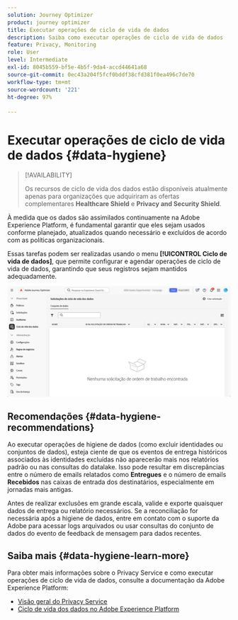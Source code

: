 ```yaml
---
solution: Journey Optimizer
product: journey optimizer
title: Executar operações de ciclo de vida de dados
description: Saiba como executar operações de ciclo de vida de dados
feature: Privacy, Monitoring
role: User
level: Intermediate
exl-id: 8045b559-bf5e-4b5f-9da4-accd44641a68
source-git-commit: 0ec43a204f5fcf0bddf38cfd381f0ea496c7de70
workflow-type: tm+mt
source-wordcount: '221'
ht-degree: 97%

---
```


# Executar operações de ciclo de vida de dados {#data-hygiene}

>[!AVAILABILITY]
>
>Os recursos de ciclo de vida dos dados estão disponíveis atualmente apenas para organizações que adquiriram as ofertas complementares **Healthcare Shield** e **Privacy and Security Shield**.

À medida que os dados são assimilados continuamente na Adobe Experience Platform, é fundamental garantir que eles sejam usados conforme planejado, atualizados quando necessário e excluídos de acordo com as políticas organizacionais.

Essas tarefas podem ser realizadas usando o menu **[!UICONTROL Ciclo de vida de dados]**, que permite configurar e agendar operações de ciclo de vida de dados, garantindo que seus registros sejam mantidos adequadamente.

![](assets/data-hygiene.png)


## Recomendações {#data-hygiene-recommendations}

Ao executar operações de higiene de dados (como excluir identidades ou conjuntos de dados), esteja ciente de que os eventos de entrega históricos associados às identidades excluídas não aparecerão mais nos relatórios padrão ou nas consultas do datalake. Isso pode resultar em discrepâncias entre o número de emails relatados como **Entregues** e o número de emails **Recebidos** nas caixas de entrada dos destinatários, especialmente em jornadas mais antigas.

Antes de realizar exclusões em grande escala, valide e exporte quaisquer dados de entrega ou relatório necessários. Se a reconciliação for necessária após a higiene de dados, entre em contato com o suporte da Adobe para acessar logs arquivados ou usar consultas do conjunto de dados do evento de feedback de mensagem para dados recentes.

## Saiba mais {#data-hygiene-learn-more}

Para obter mais informações sobre o Privacy Service e como executar operações de ciclo de vida de dados, consulte a documentação da Adobe Experience Platform:

* [Visão geral do Privacy Service](https://experienceleague.adobe.com/docs/experience-platform/privacy/home.html?lang=pt-BR)
* [Ciclo de vida dos dados no Adobe Experience Platform](https://experienceleague.adobe.com/docs/experience-platform/hygiene/home.html?lang=pt-BR)
